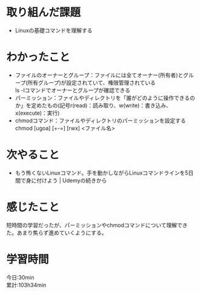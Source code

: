 # 取り組んだ課題     
- Linuxの基礎コマンドを理解する  
# わかったこと   
- ファイルのオーナーとグループ：ファイルには全てオーナー(所有者)とグループ(所有グループ)が設定されていて、権限管理されている  
  ls -lコマンドでオーナーとグループが確認できる
- パーミッション：ファイルやディレクトリを「誰がどのように操作できるのか」を定めたもの(記号r(read)：読み取り、w(write)：書き込み、x(execute)：実行)  
- chmodコマンド：ファイルやディレクトリのパーミッションを設定する  
  chmod [ugoa] [+-=] [rwx] <ファイル名>  
# 次やること
- もう怖くないLinuxコマンド。手を動かしながらLinuxコマンドラインを5日間で身に付けよう | Udemyの続きから
# 感じたこと
短時間の学習だったが、パーミッションやchmodコマンドについて理解できた。あまり焦らず進めていくようにする。
# 学習時間  
今日:30min  
累計:103h34min  
